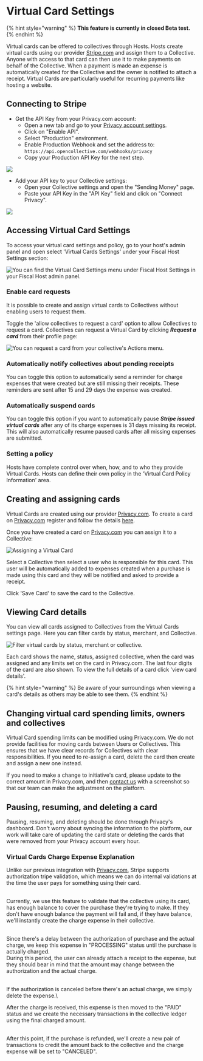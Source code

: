 # Virtual Card Settings

{% hint style="warning" %}
**This feature is currently in closed Beta test.**
{% endhint %}

Virtual cards can be offered to collectives through Hosts. Hosts create virtual cards using our provider [Stripe.com](https://www.stripe.com) and assign them to a Collective. Anyone with access to that card can then use it to make payments on behalf of the Collective. When a payment is made an expense is automatically created for the Collective and the owner is notified to attach a receipt. Virtual Cards are particularly useful for recurring payments like hosting a website.

## Connecting to Stripe

* Get the API Key from your Privacy.com account:
  * Open a new tab and go to your [Privacy account settings](https://privacy.com/account).
  * Click on "Enable API".
  * Select "Production" environment.
  * Enable Production Webhook and set the address to: `https://api.opencollective.com/webhooks/privacy`
  * Copy your Production API Key for the next step.

![](../.gitbook/assets/screenshot-from-2021-08-03-15-56-54.png)

* Add your API key to your Collective settings:
  * Open your Collective settings and open the "Sending Money" page.
  * Paste your API Key in the "API Key" field and click on "Connect Privacy".

![](../.gitbook/assets/screenshot-from-2021-08-03-16-04-49.png)

## Accessing Virtual Card Settings

To access your virtual card settings and policy, go to your host's admin panel and open select 'Virtual Cards Settings' under your Fiscal Host Settings section:

![You can find the Virtual Card Settings menu under Fiscal Host Settings in your Fiscal Host admin panel.](<../.gitbook/assets/image (50).png>)

### Enable card requests

It is possible to create and assign virtual cards to Collectives without enabling users to request them.&#x20;

Toggle the 'allow collectives to request a card' option to allow Collectives to request a card. Collectives can request a Virtual Card by clicking _**Request a card**_ from their profile page:

![You can request a card from your collective's Actions menu.](<../.gitbook/assets/image (52) (1).png>)

### Automatically notify collectives about pending receipts

You can toggle this option to automatically send a reminder for charge expenses that were created but are still missing their receipts. These reminders are sent after 15 and 29 days the expense was created.

### Automatically suspend cards

You can toggle this option if you want to automatically pause _**Stripe issued virtual cards**_ after any of its charge expenses is 31 days missing its receipt. This will also automatically resume paused cards after all missing expenses are submitted.

### Setting a policy

Hosts have complete control over when, how, and to who they provide Virtual Cards. Hosts can define their own policy in the 'Virtual Card Policy Information' area.

## Creating and assigning cards

Virtual Cards are created using our provider [Privacy.com](https://privacy.com/). To create a card on [Privacy.com](https://privacy.com/) register and follow the details [here](https://privacy.com/virtual-card).

Once you have created a card on [Privacy.com](https://privacy.com/) you can assign it to a Collective:

![Assigning a Virtual Card](../.gitbook/assets/screenshot-2021-05-12-at-12.54.06.png)

Select a Collective then select a user who is responsible for this card. This user will be automatically added to expenses created when a purchase is made using this card and they will be notified and asked to provide a receipt.

Click 'Save Card' to save the card to the Collective.

## Viewing Card details

You can view all cards assigned to Collectives from the Virtual Cards settings page. Here you can filter cards by status, merchant, and Collective.

![Filter virtual cards by status, merchant or collective.](../.gitbook/assets/screenshot-2021-05-12-at-16.11.02.png)

Each card shows the name, status, assigned collective, when the card was assigned and any limits set on the card in Privacy.com. The last four digits of the card are also shown. To view the full details of a card click 'view card details'.

{% hint style="warning" %}
Be aware of your surroundings when viewing a card's details as others may be able to see them.
{% endhint %}

## Changing virtual card spending limits, owners and collectives

Virtual Card spending limits can be modified using Privacy.com. We do not provide facilities for moving cards between Users or Collectives. This ensures that we have clear records for Collectives with clear responsibilities. If you need to re-assign a card, delete the card then create and assign a new one instead.

If you need to make a change to initiative's card, please update to the correct amount in Privacy.com, and then [contact us](https://opencollective.com/contact) with a screenshot so that our team can make the adjustment on the platform.

## Pausing, resuming, and deleting a card

Pausing, resuming, and deleting should be done through Privacy's dashboard. Don't worry about syncing the information to the platform, our work will take care of updating the card state or deleting the cards that were removed from your Privacy account every hour.

### Virtual Cards Charge Expense Explanation

Unlike our previous integration with [Privacy.com](http://privacy.com/), Stripe supports authorization tripe validation, which means we can do internal validations at the time the user pays for something using their card.

\
Currently, we use this feature to validate that the collective using its card, has enough balance to cover the purchase they're trying to make. If they don't have enough balance the payment will fail and, if they have balance, we'll instantly create the charge expense in their collective.

\
Since there's a delay between the authorization of purchase and the actual charge, we keep this expense in "PROCESSING" status until the purchase is actually charged.\
During this period, the user can already attach a receipt to the expense, but they should bear in mind that the amount may change between the authorization and the actual charge.

\
If the authorization is canceled before there's an actual charge, we simply delete the expense.\


After the charge is received, this expense is then moved to the "PAID" status and we create the necessary transactions in the collective ledger using the final charged amount.

\
After this point, if the purchase is refunded, we'll create a new pair of transactions to credit the amount back to the collective and the charge expense will be set to "CANCELED".&#x20;
